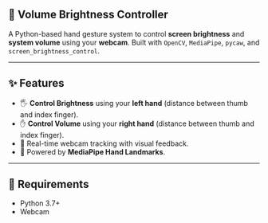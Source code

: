 ## 📸 Volume Brightness Controller

A Python-based hand gesture system to control **screen brightness** and **system volume** using your **webcam**. Built with `OpenCV`, `MediaPipe`, `pycaw`, and `screen_brightness_control`.

---

## ✨ Features

- 🖐️ **Control Brightness** using your **left hand** (distance between thumb and index finger).
- ✋ **Control Volume** using your **right hand** (distance between thumb and index finger).
- 🎥 Real-time webcam tracking with visual feedback.
- 🧠 Powered by **MediaPipe Hand Landmarks**.

---

## 🧰 Requirements

- Python 3.7+
- Webcam

